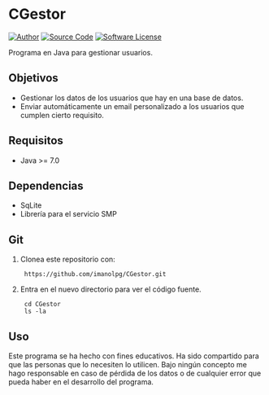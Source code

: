 # CGestor

[![Author](http://img.shields.io/badge/author-imanolpg-blue.svg)](https://github.com/imanolpg)
[![Source Code](http://img.shields.io/badge/source-imanolpg/CGestor-blue.svg)](https://github.com/imanolpg/CGestor)
[![Software License](https://img.shields.io/badge/license-GPL2-brightgreen.svg)](LICENSE)

Programa en Java para gestionar usuarios.

## Objetivos

- Gestionar los datos de los usuarios que hay en una base de datos.
- Enviar automáticamente un email personalizado a los usuarios que cumplen cierto requisito.

## Requisitos

- Java >= 7.0

## Dependencias

- SqLite
- Librería para el servicio SMP

## Git

1. Clonea este repositorio con:

        https://github.com/imanolpg/CGestor.git
    
2. Entra en el nuevo directorio para ver el código fuente.

        cd CGestor
        ls -la
        
        
## Uso

Este programa se ha hecho con fines educativos. Ha sido compartido para que las personas que lo necesiten lo utilicen. Bajo ningún concepto me hago responsable en caso de pérdida de los datos o de cualquier error que pueda haber en el desarrollo del programa.

